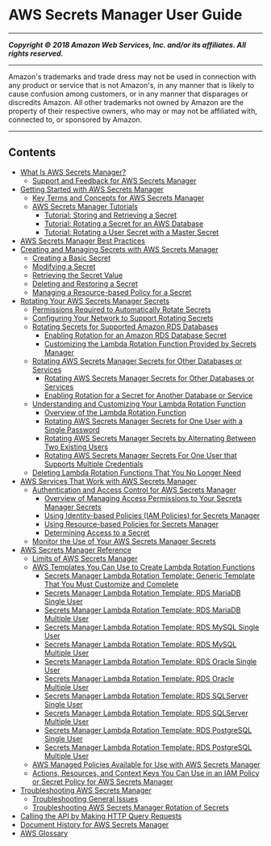 # AWS Secrets Manager User Guide

-----
*****Copyright &copy; 2018 Amazon Web Services, Inc. and/or its affiliates. All rights reserved.*****

-----
Amazon's trademarks and trade dress may not be used in 
     connection with any product or service that is not Amazon's, 
     in any manner that is likely to cause confusion among customers, 
     or in any manner that disparages or discredits Amazon. All other 
     trademarks not owned by Amazon are the property of their respective
     owners, who may or may not be affiliated with, connected to, or 
     sponsored by Amazon.

-----
## Contents
+ [What Is AWS Secrets Manager?](intro.md)
   + [Support and Feedback for AWS Secrets Manager](support-and-feedback.md)
+ [Getting Started with AWS Secrets Manager](getting-started.md)
   + [Key Terms and Concepts for AWS Secrets Manager](terms-concepts.md)
   + [AWS Secrets Manager Tutorials](tutorials.md)
      + [Tutorial: Storing and Retrieving a Secret](tutorials_basic.md)
      + [Tutorial: Rotating a Secret for an AWS Database](tutorials_db-rotate.md)
      + [Tutorial: Rotating a User Secret with a Master Secret](tutorials_db-rotate-master.md)
+ [AWS Secrets Manager Best Practices](best-practices.md)
+ [Creating and Managing Secrets with AWS Secrets Manager](managing-secrets.md)
   + [Creating a Basic Secret](manage_create-basic-secret.md)
   + [Modifying a Secret](manage_update-secret.md)
   + [Retrieving the Secret Value](manage_retrieve-secret.md)
   + [Deleting and Restoring a Secret](manage_delete-restore-secret.md)
   + [Managing a Resource-based Policy for a Secret](manage_secret-policy.md)
+ [Rotating Your AWS Secrets Manager Secrets](rotating-secrets.md)
   + [Permissions Required to Automatically Rotate Secrets](rotating-secrets-required-permissions.md)
   + [Configuring Your Network to Support Rotating Secrets](rotation-network-rqmts.md)
   + [Rotating Secrets for Supported Amazon RDS Databases](rotating-secrets-rds.md)
      + [Enabling Rotation for an Amazon RDS Database Secret](enable-rotation-rds.md)
      + [Customizing the Lambda Rotation Function Provided by Secrets Manager](rotating-secrets-customize-rds-lambda.md)
   + [Rotating AWS Secrets Manager Secrets for Other Databases or Services](rotating-secrets-other.md)
      + [Rotating AWS Secrets Manager Secrets for Other Databases or Services](rotating-secrets-create-generic-template.md)
      + [Enabling Rotation for a Secret for Another Database or Service](enable-rotation-other.md)
   + [Understanding and Customizing Your Lambda Rotation Function](rotating-secrets-lambda-function-customizing.md)
      + [Overview of the Lambda Rotation Function](rotating-secrets-lambda-function-overview.md)
      + [Rotating AWS Secrets Manager Secrets for One User with a Single Password](rotating-secrets-one-user-one-password.md)
      + [Rotating AWS Secrets Manager Secrets by Alternating Between Two Existing Users](rotating-secrets-two-users.md)
      + [Rotating AWS Secrets Manager Secrets For One User that Supports Multiple Credentials](rotating-secrets-one-user-multiple-passwords.md)
   + [Deleting Lambda Rotation Functions That You No Longer Need](rotating-secrets-managing-functions.md)
+ [AWS Services That Work with AWS Secrets Manager](integrating.md)
   + [Authentication and Access Control for AWS Secrets Manager](auth-and-access.md)
      + [Overview of Managing Access Permissions to Your Secrets Manager Secrets](auth-and-access_overview.md)
      + [Using Identity-based Policies (IAM Policies) for Secrets Manager](auth-and-access_identity-based-policies.md)
      + [Using Resource-based Policies for Secrets Manager](auth-and-access_resource-based-policies.md)
      + [Determining Access to a Secret](auth-and-access_determining-access.md)
   + [Monitor the Use of Your AWS Secrets Manager Secrets](monitoring.md)
+ [AWS Secrets Manager Reference](reference.md)
   + [Limits of AWS Secrets Manager](reference_limits.md)
   + [AWS Templates You Can Use to Create Lambda Rotation Functions](reference_available-rotation-templates.md)
      + [Secrets Manager Lambda Rotation Template: Generic Template That You Must Customize and Complete](reference_template_Generic.md)
      + [Secrets Manager Lambda Rotation Template: RDS MariaDB Single User](reference_template_MariaDB_SingleUser.md)
      + [Secrets Manager Lambda Rotation Template: RDS MariaDB Multiple User](reference_template_MariaDB_MultiUser.md)
      + [Secrets Manager Lambda Rotation Template: RDS MySQL Single User](reference_template_MySql_SingleUser.md)
      + [Secrets Manager Lambda Rotation Template: RDS MySQL Multiple User](reference_template_MySql_MultiUser.md)
      + [Secrets Manager Lambda Rotation Template: RDS Oracle Single User](reference_template_Oracle_SingleUser.md)
      + [Secrets Manager Lambda Rotation Template: RDS Oracle Multiple User](reference_template_Oracle_MultiUser.md)
      + [Secrets Manager Lambda Rotation Template: RDS SQLServer Single User](reference_template_SQLServer_SingleUser.md)
      + [Secrets Manager Lambda Rotation Template: RDS SQLServer Multiple User](reference_template_SQLServer_MultiUser.md)
      + [Secrets Manager Lambda Rotation Template: RDS PostgreSQL Single User](reference_template_PostgreSql_SingleUser.md)
      + [Secrets Manager Lambda Rotation Template: RDS PostgreSQL Multiple User](reference_template_PostgreSql_MultiUser.md)
   + [AWS Managed Policies Available for Use with AWS Secrets Manager](reference_available-policies.md)
   + [Actions, Resources, and Context Keys You Can Use in an IAM Policy or Secret Policy for AWS Secrets Manager](reference_iam-permissions.md)
+ [Troubleshooting AWS Secrets Manager](troubleshoot.md)
   + [Troubleshooting General Issues](troubleshoot_general.md)
   + [Troubleshooting AWS Secrets Manager Rotation of Secrets](troubleshoot_rotation.md)
+ [Calling the API by Making HTTP Query Requests](query-requests.md)
+ [Document History for AWS Secrets Manager](document-history.md)
+ [AWS Glossary](glossary.md)
